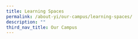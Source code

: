 ```yaml
---
title: Learning Spaces
permalink: /about-yi/our-campus/learning-spaces/
description: ""
third_nav_title: Our Campus
---
```

